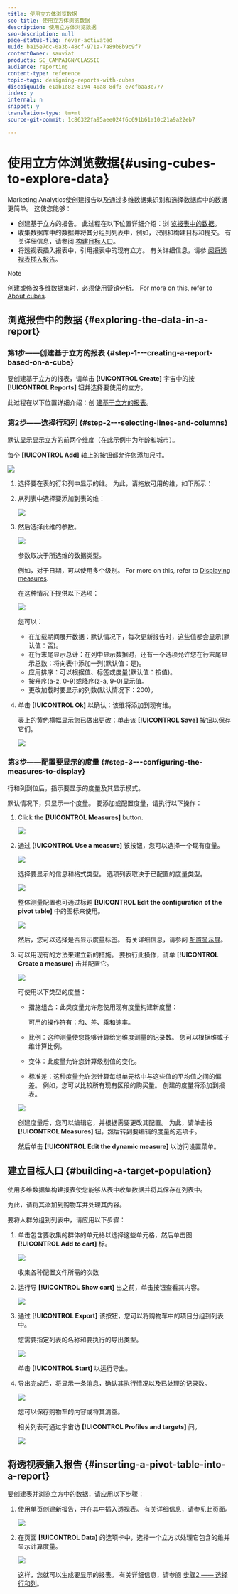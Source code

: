 ```yaml
---
title: 使用立方体浏览数据
seo-title: 使用立方体浏览数据
description: 使用立方体浏览数据
seo-description: null
page-status-flag: never-activated
uuid: ba15e7dc-0a3b-48cf-971a-7a89b8b9c9f7
contentOwner: sauviat
products: SG_CAMPAIGN/CLASSIC
audience: reporting
content-type: reference
topic-tags: designing-reports-with-cubes
discoiquuid: e1ab1e82-8194-40a8-8df3-e7cfbaa3e777
index: y
internal: n
snippet: y
translation-type: tm+mt
source-git-commit: 1c86322fa95aee024f6c691b61a10c21a9a22eb7

---
```



# 使用立方体浏览数据{#using-cubes-to-explore-data}

Marketing Analytics使创建报告以及通过多维数据集识别和选择数据库中的数据更简单。 这使您能够：

* 创建基于立方的报告。 此过程在以下位置详细介绍：浏 [览报表中的数据](#exploring-the-data-in-a-report)。
* 收集数据库中的数据并将其分组到列表中，例如，识别和构建目标和提交。 有关详细信息，请参阅 [构建目标人口](#building-a-target-population)。
* 将透视表插入报表中，引用报表中的现有立方。 有关详细信息，请参 [阅将透视表插入报告](#inserting-a-pivot-table-into-a-report)。

>[!NOTE]
>
>创建或修改多维数据集时，必须使用营销分析。 For more on this, refer to [About cubes](../../reporting/using/about-cubes.md).

## 浏览报告中的数据 {#exploring-the-data-in-a-report}

### 第1步——创建基于立方的报表 {#step-1---creating-a-report-based-on-a-cube}

要创建基于立方的报表，请单击 **[!UICONTROL Create]** 宇宙中的按 **[!UICONTROL Reports]** 钮并选择要使用的立方。

此过程在以下位置详细介绍：创 [建基于立方的报表](../../reporting/using/creating-indicators.md#creating-a-report-based-on-a-cube)。

### 第2步——选择行和列 {#step-2---selecting-lines-and-columns}

默认显示显示立方的前两个维度（在此示例中为年龄和城市）。

每个 **[!UICONTROL Add]** 轴上的按钮都允许您添加尺寸。

![](assets/s_advuser_cube_in_report_03.png)

1. 选择要在表的行和列中显示的维。 为此，请拖放可用的维，如下所示：
1. 从列表中选择要添加到表的维：

   ![](assets/s_advuser_cube_in_report_04.png)

1. 然后选择此维的参数。

   ![](assets/s_advuser_cube_in_report_04b.png)

   参数取决于所选维的数据类型。

   例如，对于日期，可以使用多个级别。 For more on this, refer to [Displaying measures](../../reporting/using/concepts-and-methodology.md#displaying-measures).

   在这种情况下提供以下选项：

   ![](assets/s_advuser_cube_in_report_config2.png)

   您可以：

   * 在加载期间展开数据：默认情况下，每次更新报告时，这些值都会显示(默认值：否)。
   * 在行末尾显示总计：在列中显示数据时，还有一个选项允许您在行末尾显示总数：将向表中添加一列(默认值：是)。
   * 应用排序：可以根据值、标签或度量(默认值：按值)。
   * 按升序(a-z, 0-9)或降序(z-a, 9-0)显示值。
   * 更改加载时要显示的列数(默认情况下：200)。

1. 单击 **[!UICONTROL Ok]** 以确认：该维将添加到现有维。

   表上的黄色横幅显示您已做出更改：单击该 **[!UICONTROL Save]** 按钮以保存它们。

   ![](assets/s_advuser_cube_in_report_04c.png)

### 第3步——配置要显示的度量 {#step-3---configuring-the-measures-to-display}

行和列到位后，指示要显示的度量及其显示模式。

默认情况下，只显示一个度量。 要添加或配置度量，请执行以下操作：

1. Click the **[!UICONTROL Measures]** button.

   ![](assets/s_advuser_cube_in_report_05.png)

1. 通过 **[!UICONTROL Use a measure]** 该按钮，您可以选择一个现有度量。

   ![](assets/s_advuser_cube_in_report_08.png)

   选择要显示的信息和格式类型。 选项列表取决于已配置的度量类型。

   ![](assets/s_advuser_cube_in_report_09.png)

   整体测量配置也可通过标题 **[!UICONTROL Edit the configuration of the pivot table]** 中的图标来使用。

   ![](assets/s_advuser_cube_in_report_config_02.png)

   然后，您可以选择是否显示度量标签。 有关详细信息，请参阅 [配置显示屏](../../reporting/using/concepts-and-methodology.md#configuring-the-display)。

1. 可以用现有的方法来建立新的措施。 要执行此操作，请单 **[!UICONTROL Create a measure]** 击并配置它。

   ![](assets/s_advuser_cube_in_report_config_02a.png)

   可使用以下类型的度量：

   * 措施组合：此类度量允许您使用现有度量构建新度量：

      可用的操作符有：和、差、乘和速率。

   * 比例：这种测量使您能够计算给定维度测量的记录数。 您可以根据维或子维计算比例。
   * 变体：此度量允许您计算级别值的变化。
   * 标准差：这种度量允许您计算每组单元格中与这些值的平均值之间的偏差。 例如，您可以比较所有现有区段的购买量。
   创建的度量将添加到报表。

   ![](assets/s_advuser_cube_in_report_config_02b.png)

   创建度量后，您可以编辑它，并根据需要更改其配置。 为此，请单击按 **[!UICONTROL Measures]** 钮，然后转到要编辑的度量的选项卡。

   然后单击 **[!UICONTROL Edit the dynamic measure]** 以访问设置菜单。

## 建立目标人口 {#building-a-target-population}

使用多维数据集构建报表使您能够从表中收集数据并将其保存在列表中。

为此，请将其添加到购物车并处理其内容。

要将人群分组到列表中，请应用以下步骤：

1. 单击包含要收集的群体的单元格以选择这些单元格，然后单击图 **[!UICONTROL Add to cart]** 标。

   ![](assets/s_advuser_cube_in_report_config_02c.png)

   收集各种配置文件所需的次数

1. 运行导 **[!UICONTROL Show cart]** 出之前，单击按钮查看其内容。

   ![](assets/s_advuser_cube_in_report_config_02d.png)

1. 通过 **[!UICONTROL Export]** 该按钮，您可以将购物车中的项目分组到列表中。

   您需要指定列表的名称和要执行的导出类型。

   ![](assets/s-advuser_cube_in_report_config_02e.png)

   单击 **[!UICONTROL Start]** 以运行导出。

1. 导出完成后，将显示一条消息，确认其执行情况以及已处理的记录数。

   ![](assets/s_advuser_cube_in_report_config_02f.png)

   您可以保存购物车的内容或将其清空。

   相关列表可通过宇宙访 **[!UICONTROL Profiles and targets]** 问。

   ![](assets/s_advuser_cube_in_report_config_02g.png)

## 将透视表插入报告 {#inserting-a-pivot-table-into-a-report}

要创建表并浏览立方中的数据，请应用以下步骤：

1. 使用单页创建新报告，并在其中插入透视表。 有关详细信息，请参见[此页面](../../reporting/using/creating-a-table.md#creating-a-breakdown-or-pivot-table)。

   ![](assets/s_advuser_cube_in_report_01.png)

1. 在页面 **[!UICONTROL Data]** 的选项卡中，选择一个立方以处理它包含的维并显示计算度量。

   ![](assets/s_advuser_cube_in_report_02.png)

   这样，您就可以生成要显示的报表。 有关详细信息，请参阅 [步骤2 —— 选择行和列](#step-2---selecting-lines-and-columns)。


